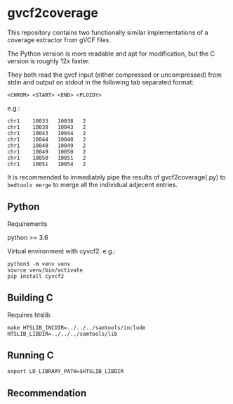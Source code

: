 gvcf2coverage
=============

This repository contains two functionally similar implementations of a coverage
extractor from gVCF files.

The Python version is more readable and apt for modification, but the C version
is roughly 12x faster.

They both read the gvcf input (either compressed or uncompressed) from stdin
and output on stdout in the following tab separated format:

`<CHROM> <START> <END> <PLOIDY>`

e.g.:
```
chr1    10033   10038   2
chr1    10038   10043   2
chr1    10043   10044   2
chr1    10044   10048   2
chr1    10048   10049   2
chr1    10049   10050   2
chr1    10050   10051   2
chr1    10051   10054   2
```


It is recommended to immediately pipe the results of gvcf2coverage(.py) to
`bedtools merge` to merge all the individual adjecent entries.

Python
------

Requirements

python >= 3.6

Virtual environment with cyvcf2.
e.g.:
```
python3 -m venv venv
source venv/bin/activate
pip install cyvcf2
```



Building C
----------

Requires htslib.

`make HTSLIB_INCDIR=../../../samtools/include HTSLIB_LIBDIR=../../../samtools/lib`


Running C
---------

`export LD_LIBRARY_PATH=$HTSLIB_LIBDIR`


Recommendation
--------------

